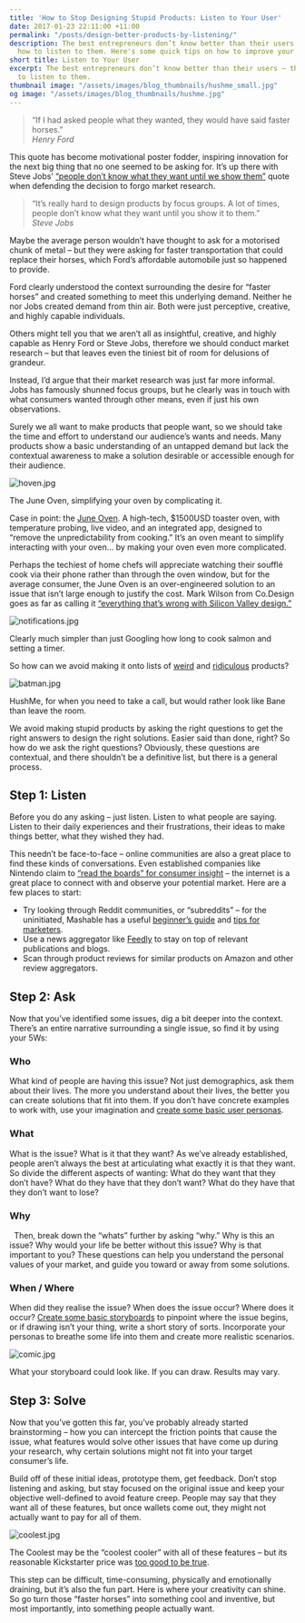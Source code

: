 ```yaml
---
title: 'How to Stop Designing Stupid Products: Listen to Your User'
date: 2017-01-23 22:11:00 +11:00
permalink: "/posts/design-better-products-by-listening/"
description: The best entrepreneurs don’t know better than their users – they know
  how to listen to them. Here's some quick tips on how to improve your listening skills.
short title: Listen to Your User
excerpt: The best entrepreneurs don’t know better than their users – they know how
  to listen to them.
thumbnail image: "/assets/images/blog_thumbnails/hushme_small.jpg"
og image: "/assets/images/blog_thumbnails/hushme.jpg"
---
```


> “If I had asked people what they wanted, they would have said faster horses.”<br>*Henry Ford*

This quote has become motivational poster fodder, inspiring innovation for the next big thing that no one seemed to be asking for. It’s up there with Steve Jobs’ [“people don’t know what they want until we show them”](https://www.helpscout.net/blog/why-steve-jobs-never-listened-to-his-customers/) quote when defending the decision to forgo market research.

> “It’s really hard to design products by focus groups. A lot of times, people don’t know what they want until you show it to them.” <br>*Steve Jobs*

Maybe the average person wouldn’t have thought to ask for a motorised chunk of metal – but they were asking for faster transportation that could replace their horses, which Ford’s affordable automobile just so happened to provide.

Ford clearly understood the context surrounding the desire for “faster horses” and created something to meet this underlying demand. Neither he nor Jobs created demand from thin air. Both were just perceptive, creative, and highly capable individuals. 

Others might tell you that we aren’t all as insightful, creative, and highly capable as Henry Ford or Steve Jobs, therefore we should conduct market research – but that leaves even the tiniest bit of room for delusions of grandeur.

Instead, I’d argue that their market research was just far more informal. Jobs has famously shunned focus groups, but he clearly was in touch with what consumers wanted through other means, even if just his own observations.

Surely we all want to make products that people want, so we should take the time and effort to understand our audience’s wants and needs. Many products show a basic understanding of an untapped demand but lack the contextual awareness to make a solution desirable or accessible enough for their audience.

![hoven.jpg](/uploads/hoven.jpg)
<p class="caption">The June Oven, simplifying your oven by complicating it.</p>

Case in point: the [June Oven](https://juneoven.com/). A high-tech, $1500USD toaster oven, with temperature probing, live video, and an integrated app, designed to “remove the unpredictability from cooking.” It’s an oven meant to simplify interacting with your oven… by making your oven even more complicated.

Perhaps the techiest of home chefs will appreciate watching their soufflé cook via their phone rather than through the oven window, but for the average consumer, the June Oven is an over-engineered solution to an issue that isn’t large enough to justify the cost. Mark Wilson from Co.Design goes as far as calling it [“everything that’s wrong with Silicon Valley design.”](https://www.fastcodesign.com/3065667/this-1500-toaster-oven-is-everything-thats-wrong-with-silicon-valley-design)

![notifications.jpg](/uploads/notifications.jpg)
<p class="caption">Clearly much simpler than just Googling how long to cook salmon and setting a timer.</p>

So how can we avoid making it onto lists of [weird](http://www.forbes.com/sites/geoffreymorrison/2017/01/14/6-of-the-weirdest-and-most-ridiculous-gadgets-from-ces-2017/#1a17f0291212) and [ridiculous](http://www.businessinsider.com/weirdest-smart-gadgets-smart-home-2016-6) products?

![batman.jpg](/uploads/batman.jpg)
<p class="caption">HushMe, for when you need to take a call, but would rather look like Bane than leave the room.</p>

We avoid making stupid products by asking the right questions to get the right answers to design the right solutions. Easier said than done, right? So how do we ask the right questions? Obviously, these questions are contextual, and there shouldn’t be a definitive list, but there is a general process.

## Step 1: Listen
Before you do any asking – just listen. Listen to what people are saying. Listen to their daily experiences and their frustrations, their ideas to make things better, what they wished they had.

This needn’t be face-to-face – online communities are also a great place to find these kinds of conversations. Even established companies like Nintendo claim to [“read the boards” for consumer insight](https://www.wired.com/2017/01/reggie-fils-aime-nintendo-interview/) – the internet is a great place to connect with and observe your potential market. Here are a few places to start:
* Try looking through Reddit communities, or “subreddits” – for the uninitiated, Mashable has a useful [beginner’s guide](http://mashable.com/2012/06/06/reddit-for-beginners/#W0LZw3L6TEqd) and [tips for marketers](http://mashable.com/2012/07/19/reddit-for-marketers/#utopNJo1TaqE).
* Use a news aggregator like [Feedly](https://feedly.com/) to stay on top of relevant publications and blogs.
* Scan through product reviews for similar products on Amazon and other review aggregators.

## Step 2: Ask
Now that you’ve identified some issues, dig a bit deeper into the context. There’s an entire narrative surrounding a single issue, so find it by using your 5Ws:

### Who
What kind of people are having this issue? Not just demographics, ask them about their lives. The more you understand about their lives, the better you can create solutions that fit into them. If you don’t have concrete examples to work with, use your imagination and [create some basic user personas](https://xtensio.com/how-to-create-a-persona/).

### What
What is the issue? What is it that they want? As we’ve already established, people aren’t always the best at articulating what exactly it is that they want. So divide the different aspects of wanting: What do they want that they don’t have? What do they have that they don’t want? What do they have that they don’t want to lose?

### Why
  Then, break down the “whats” further by asking “why.” Why is this an issue? Why would your life be better without this issue? Why is that important to you? These questions can help you understand the personal values of your market, and guide you toward or away from some solutions.

### When / Where
When did they realise the issue? When does the issue occur? Where does it occur? [Create some basic storyboards](http://johnnyholland.org/2011/10/storyboarding-ux-part-1-an-introduction/) to pinpoint where the issue begins, or if drawing isn’t your thing, write a short story of sorts. Incorporate your personas to breathe some life into them and create more realistic scenarios.

![comic.jpg](/uploads/comic.jpg)
<p class="caption">What your storyboard could look like. If you can draw. Results may vary.</p>

## Step 3: Solve
Now that you’ve gotten this far, you’ve probably already started brainstorming – how you can intercept the friction points that cause the issue, what features would solve other issues that have come up during your research, why certain solutions might not fit into your target consumer’s life.

Build off of these initial ideas, prototype them, get feedback. Don’t stop listening and asking, but stay focused on the original issue and keep your objective well-defined to avoid feature creep. People may say that they want all of these features, but once wallets come out, they might not actually want to pay for all of them.

![coolest.jpg](/uploads/coolest.jpg)
<p class="caption">The Coolest may be the “coolest cooler” with all of these features – but its reasonable Kickstarter price was <a href="http://mashable.com/2016/04/16/coolest-cooler-money/">too good to be true</a>.</p>

This step can be difficult, time-consuming, physically and emotionally draining, but it’s also the fun part. Here is where your creativity can shine. So go turn those “faster horses” into something cool and inventive, but most importantly, into something people actually want.
